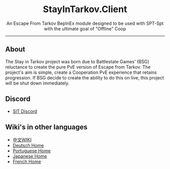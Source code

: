 ﻿
<div align=center style="text-align: center">
<h1 style="text-align: center"> StayInTarkov.Client </h1>
An Escape From Tarkov BepInEx module designed to be used with SPT-Spt with the ultimate goal of "Offline" Coop 
</div>

---

## About

The Stay in Tarkov project was born due to Battlestate Games' (BSG) reluctance to create the pure PvE version of Escape from Tarkov. 
The project's aim is simple, create a Cooperation PvE experience that retains progression. If BSG decide to create the ability to do this on live, this project will be shut down immediately.

## Discord
- [SIT Discord](https://discord.gg/f4CN4n3nP2)

## Wiki's in other languages
- [中文WIKI](https://github.com/stayintarkov/StayInTarkov.Client/wiki/介绍(Intro)-Home)
- [Deutsch Home](https://github.com/stayintarkov/StayInTarkov.Client/wiki/Home-Deutsch)
- [Portuguese Home](https://github.com/stayintarkov/StayInTarkov.Client/wiki/Home-Portuguese)
- [Japanese Home](https://github.com/stayintarkov/StayInTarkov.Client/wiki/Home-Japanese)
- [French Home](https://github.com/stayintarkov/StayInTarkov.Client/wiki/Home-French)
